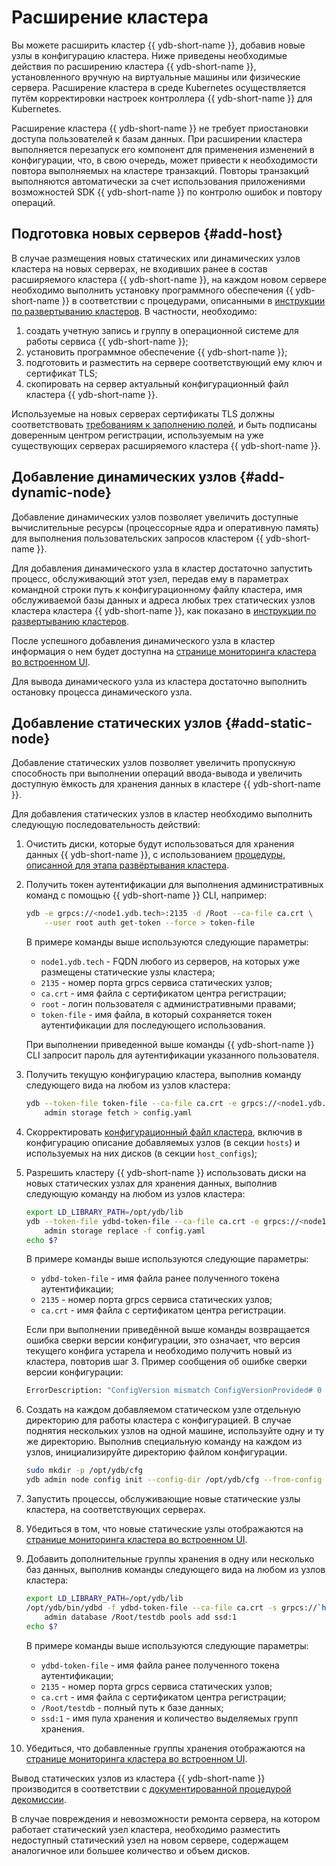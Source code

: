 # Расширение кластера

Вы можете расширить кластер {{ ydb-short-name }}, добавив новые узлы в конфигурацию кластера. Ниже приведены необходимые действия по расширению кластера {{ ydb-short-name }}, установленного вручную на виртуальные машины или физические сервера. Расширение кластера в среде Kubernetes осуществляется путём корректировки настроек контроллера {{ ydb-short-name }} для Kubernetes.

Расширение кластера {{ ydb-short-name }} не требует приостановки доступа пользователей к базам данных. При расширении кластера выполняется перезапуск его компонент для применения изменений в конфигурации, что, в свою очередь, может привести к необходимости повтора выполняемых на кластере транзакций. Повторы транзакций выполняются автоматически за счет использования приложениями возможностей SDK {{ ydb-short-name }} по контролю ошибок и повтору операций.

## Подготовка новых серверов {#add-host}

В случае размещения новых статических или динамических узлов кластера на новых серверах, не входивших ранее в состав расширяемого кластера {{ ydb-short-name }}, на каждом новом сервере необходимо выполнить установку программного обеспечения {{ ydb-short-name }} в соответствии с процедурами, описанными в [инструкции по развертыванию кластеров](../../devops/deployment-options/manual/initial-deployment.md). В частности, необходимо:

1. создать учетную запись и группу в операционной системе для работы сервиса {{ ydb-short-name }};
1. установить программное обеспечение {{ ydb-short-name }};
1. подготовить и разместить на сервере соответствующий ему ключ и сертификат TLS;
1. скопировать на сервер актуальный конфигурационный файл кластера {{ ydb-short-name }}.

Используемые на новых серверах сертификаты TLS должны соответствовать [требованиям к заполнению полей](../../devops/deployment-options/manual/initial-deployment.md#tls-certificates), и быть подписаны доверенным центром регистрации, используемым на уже существующих серверах расширяемого кластера {{ ydb-short-name }}.

## Добавление динамических узлов {#add-dynamic-node}

Добавление динамических узлов позволяет увеличить доступные вычислительные ресурсы (процессорные ядра и оперативную память) для выполнения пользовательских запросов кластером {{ ydb-short-name }}.

Для добавления динамического узла в кластер достаточно запустить процесс, обслуживающий этот узел, передав ему в параметрах командной строки путь к конфигурационному файлу кластера, имя обслуживаемой базы данных и адреса любых трех статических узлов кластера кластера {{ ydb-short-name }}, как показано в [инструкции по развертыванию кластеров](../../devops/deployment-options/manual/initial-deployment.md#start-dynnode).

После успешного добавления динамического узла в кластер информация о нем будет доступна на [странице мониторинга кластера во встроенном UI](../../reference/embedded-ui/ydb-monitoring.md).

Для вывода динамического узла из кластера достаточно выполнить остановку процесса динамического узла.

## Добавление статических узлов {#add-static-node}

Добавление статических узлов позволяет увеличить пропускную способность при выполнении операций ввода-вывода и увеличить доступную ёмкость для хранения данных в кластере {{ ydb-short-name }}.

Для добавления статических узлов в кластер необходимо выполнить следующую последовательность действий:

1. Очистить диски, которые будут использоваться для хранения данных {{ ydb-short-name }}, с использованием [процедуры, описанной для этапа развёртывания кластера](../../devops/deployment-options/manual/initial-deployment.md#prepare-disks).

1. Получить токен аутентификации для выполнения административных команд с помощью {{ ydb-short-name }} CLI, например:

    ```bash
    ydb -e grpcs://<node1.ydb.tech>:2135 -d /Root --ca-file ca.crt \
        --user root auth get-token --force > token-file
    ```

    В примере команды выше используются следующие параметры:
    * `node1.ydb.tech` - FQDN любого из серверов, на которых уже размещены статические узлы кластера;
    * `2135` - номер порта grpcs сервиса статических узлов;
    * `ca.crt` - имя файла с сертификатом центра регистрации;
    * `root` - логин пользователя с административными правами;
    * `token-file` - имя файла, в который сохраняется токен аутентификации для последующего использования.

    При выполнении приведенной выше команды {{ ydb-short-name }} CLI запросит пароль для аутентификации указанного пользователя.

1. Получить текущую конфигурацию кластера, выполнив команду следующего вида на любом из узлов кластера:

    ```bash
    ydb --token-file token-file --ca-file ca.crt -e grpcs://<node1.ydb.tech>:2135 \
        admin storage fetch > config.yaml
    ```

1. Скорректировать [конфигурационный файл кластера](../../devops/deployment-options/manual/initial-deployment.md#config), включив в конфигурацию описание добавляемых узлов (в секции `hosts`) и используемых на них дисков (в секции `host_configs`);

1. Разрешить кластеру {{ ydb-short-name }} использовать диски на новых статических узлах для хранения данных, выполнив следующую команду на любом из узлов кластера:

    ```bash
    export LD_LIBRARY_PATH=/opt/ydb/lib
    ydb --token-file ydbd-token-file --ca-file ca.crt -e grpcs://<node1.ydb.tech>:2135 \
        admin storage replace -f config.yaml
    echo $?
    ```

    В примере команды выше используются следующие параметры:

    * `ydbd-token-file` - имя файла ранее полученного токена аутентификации;
    * `2135` - номер порта grpcs сервиса статических узлов;
    * `ca.crt` - имя файла с сертификатом центра регистрации.

    Если при выполнении приведённой выше команды возвращается ошибка сверки версии конфигурации, это означает, что версия текущего конфига устарела и необходимо получить новый из кластера, повторив шаг 3. Пример сообщения об ошибке сверки версии конфигурации:

    ```proto
    ErrorDescription: "ConfigVersion mismatch ConfigVersionProvided# 0 ConfigVersionExpected# 1"
    ```

1. Создать на каждом добавляемом статическом узле отдельную директорию для работы кластера с конфигурацией. В случае поднятия нескольких узлов на одной машине, используйте одну и ту же директорию. Выполнив специальную команду на каждом из узлов, инициализируйте директорию файлом конфигурации.

    ```bash
    sudo mkdir -p /opt/ydb/cfg
    ydb admin node config init --config-dir /opt/ydb/cfg --from-config /tmp/config.yaml
    ```

1. Запустить процессы, обслуживающие новые статические узлы кластера, на соответствующих серверах.

1. Убедиться в том, что новые статические узлы отображаются на [странице мониторинга кластера во встроенном UI](../../reference/embedded-ui/ydb-monitoring.md).

2. Добавить дополнительные группы хранения в одну или несколько баз данных, выполнив команды следующего вида на любом из узлов кластера:

    ```bash
    export LD_LIBRARY_PATH=/opt/ydb/lib
    /opt/ydb/bin/ydbd -f ydbd-token-file --ca-file ca.crt -s grpcs://`hostname -f`:2135 \
        admin database /Root/testdb pools add ssd:1
    echo $?
    ```

    В примере команды выше используются следующие параметры:

    * `ydbd-token-file` - имя файла ранее полученного токена аутентификации;
    * `2135` - номер порта grpcs сервиса статических узлов;
    * `ca.crt` - имя файла с сертификатом центра регистрации;
    * `/Root/testdb` - полный путь к базе данных;
    * `ssd:1` - имя пула хранения и количество выделяемых групп хранения.

3. Убедиться, что добавленные группы хранения отображаются на [странице мониторинга кластера во встроенном UI](../../reference/embedded-ui/ydb-monitoring.md).

Вывод статических узлов из кластера {{ ydb-short-name }} производится в соответствии с [документированной процедурой декомиссии](../../devops/deployment-options/manual/decommissioning.md).

В случае повреждения и невозможности ремонта сервера, на котором работает статический узел кластера, необходимо разместить недоступный статический узел на новом сервере, содержащем аналогичное или большее количество и объем дисков.
